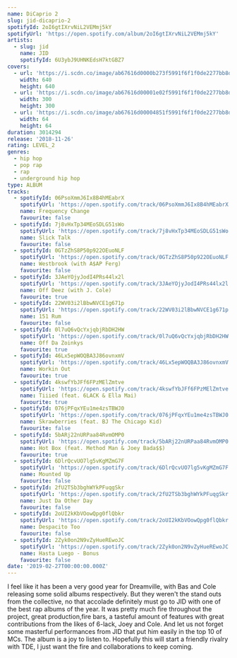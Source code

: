 ```yaml
---
name: DiCaprio 2
slug: jid-dicaprio-2
spotifyId: 2oI6gtIXrvNiL2VEMmj5kY
spotifyUrl: 'https://open.spotify.com/album/2oI6gtIXrvNiL2VEMmj5kY'
artists:
  - slug: jid
    name: JID
    spotifyId: 6U3ybJ9UHNKEdsH7ktGBZ7
covers:
  - url: 'https://i.scdn.co/image/ab67616d0000b273f5991f6f1f0de2277bb8d948'
    width: 640
    height: 640
  - url: 'https://i.scdn.co/image/ab67616d00001e02f5991f6f1f0de2277bb8d948'
    width: 300
    height: 300
  - url: 'https://i.scdn.co/image/ab67616d00004851f5991f6f1f0de2277bb8d948'
    width: 64
    height: 64
duration: 3014294
release: '2018-11-26'
rating: LEVEL_2
genres:
  - hip hop
  - pop rap
  - rap
  - underground hip hop
type: ALBUM
tracks:
  - spotifyId: 06PsoXmmJ6Ix8B4hMEabrX
    spotifyUrl: 'https://open.spotify.com/track/06PsoXmmJ6Ix8B4hMEabrX'
    name: Frequency Change
    favourite: false
  - spotifyId: 7j8vHxTp34MEoSDLG51sWo
    spotifyUrl: 'https://open.spotify.com/track/7j8vHxTp34MEoSDLG51sWo'
    name: Slick Talk
    favourite: false
  - spotifyId: 0GTzZhS8P50p922OEuoNLF
    spotifyUrl: 'https://open.spotify.com/track/0GTzZhS8P50p922OEuoNLF'
    name: Westbrook (with A$AP Ferg)
    favourite: false
  - spotifyId: 3JAeYOjyJodI4PRs44lx2l
    spotifyUrl: 'https://open.spotify.com/track/3JAeYOjyJodI4PRs44lx2l'
    name: Off Deez (with J. Cole)
    favourite: true
  - spotifyId: 22WV03i2lBbwNVCE1g671p
    spotifyUrl: 'https://open.spotify.com/track/22WV03i2lBbwNVCE1g671p'
    name: 151 Rum
    favourite: false
  - spotifyId: 0l7uQ6vQcYxjqbjRbDH2HW
    spotifyUrl: 'https://open.spotify.com/track/0l7uQ6vQcYxjqbjRbDH2HW'
    name: Off Da Zoinkys
    favourite: true
  - spotifyId: 46Lx5epWOQBA3J86ovnxmV
    spotifyUrl: 'https://open.spotify.com/track/46Lx5epWOQBA3J86ovnxmV'
    name: Workin Out
    favourite: true
  - spotifyId: 4kswfYbJFf6FPzMElZmtve
    spotifyUrl: 'https://open.spotify.com/track/4kswfYbJFf6FPzMElZmtve'
    name: Tiiied (feat. 6LACK & Ella Mai)
    favourite: true
  - spotifyId: 076jPFqxYEu1me4zsTBWJ0
    spotifyUrl: 'https://open.spotify.com/track/076jPFqxYEu1me4zsTBWJ0'
    name: Skrawberries (feat. BJ The Chicago Kid)
    favourite: false
  - spotifyId: 5bARj22nURPaa84RvmOMP0
    spotifyUrl: 'https://open.spotify.com/track/5bARj22nURPaa84RvmOMP0'
    name: Hot Box (feat. Method Man & Joey Bada$$)
    favourite: true
  - spotifyId: 6DlrQcvUO7lg5vKgMZmG7F
    spotifyUrl: 'https://open.spotify.com/track/6DlrQcvUO7lg5vKgMZmG7F'
    name: Mounted Up
    favourite: false
  - spotifyId: 2fU2TSb3bghWYkPFuqgSkr
    spotifyUrl: 'https://open.spotify.com/track/2fU2TSb3bghWYkPFuqgSkr'
    name: Just Da Other Day
    favourite: false
  - spotifyId: 2oUI2kKbVOowQpg0flQbkr
    spotifyUrl: 'https://open.spotify.com/track/2oUI2kKbVOowQpg0flQbkr'
    name: Despacito Too
    favourite: false
  - spotifyId: 2Zyk0on2N9vZyHueREwoJC
    spotifyUrl: 'https://open.spotify.com/track/2Zyk0on2N9vZyHueREwoJC'
    name: Hasta Luego - Bonus
    favourite: false
date: '2019-02-27T00:00:00.000Z'
---
```

I feel like it has been a very good year for Dreamville, with Bas and Cole releasing some
solid albums respectively. But they weren't the stand outs from the collective, no that
accolade definitely must go to JID with one of the best rap albums of the year. It was
pretty much fire throughout the project, great production,fire bars, a tasteful amount of
features with great contributions from the likes of 6-lack, Joey and Cole. And let us not
forget some masterful performances from JID that put him easily in the top 10 of MCs. The
album is a joy to listen to. Hopefully this will start a friendly rivalry with TDE, I just
want the fire and collaborations to keep coming.

